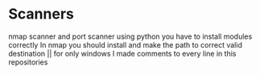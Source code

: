 # Scanners
nmap scanner and port scanner using python
you have to install modules correctly
In nmap you should install and make the path to correct valid destination || for only windows 
I made comments to every line in this repositories 

